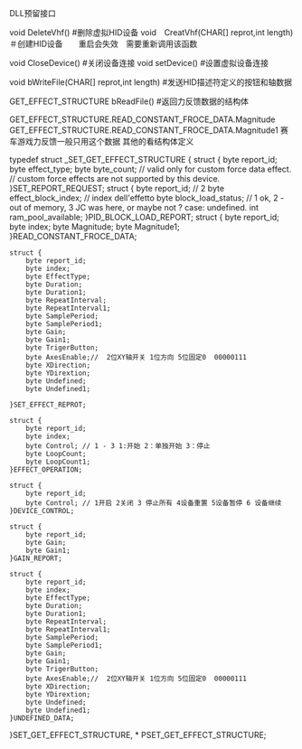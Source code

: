 DLL预留接口

void DeleteVhf() #删除虚拟HID设备
void　CreatVhf(CHAR[] reprot,int length)　＃创建HID设备　　重启会失效　需要重新调用该函数

void CloseDevice()  #关闭设备连接
void setDevice()  #设置虚拟设备连接

void bWriteFile(CHAR[] reprot,int length) #发送HID描述符定义的按钮和轴数据

GET_EFFECT_STRUCTURE bReadFile() #返回力反馈数据的结构体

GET_EFFECT_STRUCTURE.READ_CONSTANT_FROCE_DATA.Magnitude
GET_EFFECT_STRUCTURE.READ_CONSTANT_FROCE_DATA.Magnitude1 赛车游戏力反馈一般只用这个数据 其他的看结构体定义


typedef struct _SET_GET_EFFECT_STRUCTURE
{
    struct
    {
        byte report_id;
        byte effect_type;
        byte byte_count; // valid only for custom force data effect.
             // custom force effects are not supported by this device.
    }SET_REPORT_REQUEST;
    struct
    {
        byte report_id; // 2
        byte effect_block_index; // index dell'effetto
        byte block_load_status; // 1 ok, 2 -out of memory, 3 JC was here, or maybe not ? case: undefined.
        int ram_pool_available;
    }PID_BLOCK_LOAD_REPORT;
    struct
    {
        byte report_id;
        byte index;
        byte Magnitude;
        byte Magnitude1;
    }READ_CONSTANT_FROCE_DATA;

    struct {
        byte report_id;
        byte index;
        byte EffectType;
        byte Duration;
        byte Duration1;
        byte RepeatInterval;
        byte RepeatInterval1;
        byte SamplePeriod;
        byte SamplePeriod1;
        byte Gain;
        byte Gain1;
        byte TrigerButton;
        byte AxesEnable;//  2位XY轴开关 1位方向 5位固定0  00000111
        byte XDirection;
        byte YDirextion;
        byte Undefined;
        byte Undefined1;

    }SET_EFFECT_REPROT;

    struct {
        byte report_id;
        byte index;
        byte Control; // 1 - 3 1:开始 2：单独开始 3：停止
        byte LoopCount;
        byte LoopCount1;
    }EFFECT_OPERATION;

    struct {
        byte report_id;
        byte Control; // 1开启 2关闭 3 停止所有 4设备重置 5设备暂停 6 设备继续
    }DEVICE_CONTROL;

    struct {
        byte report_id;
        byte Gain;
        byte Gain1;
    }GAIN_REPORT;
    
    struct {
        byte report_id;
        byte index;
        byte EffectType;
        byte Duration;
        byte Duration1;
        byte RepeatInterval;
        byte RepeatInterval1;
        byte SamplePeriod;
        byte SamplePeriod1;
        byte Gain;
        byte Gain1;
        byte TrigerButton;
        byte AxesEnable;//  2位XY轴开关 1位方向 5位固定0  00000111
        byte XDirection;
        byte YDirextion;
        byte Undefined;
        byte Undefined1;
    }UNDEFINED_DATA;

}SET_GET_EFFECT_STRUCTURE, * PSET_GET_EFFECT_STRUCTURE;
